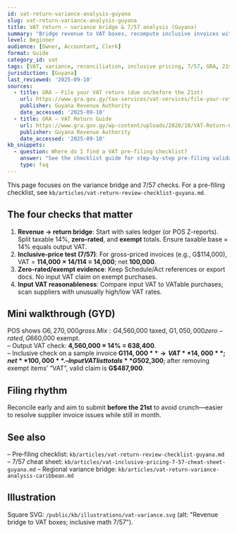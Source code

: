 ```yaml
---
id: vat-return-variance-analysis-guyana
slug: vat-return-variance-analysis-guyana
title: VAT return — variance bridge & 7/57 analysis (Guyana)
summary: "Bridge revenue to VAT boxes, recompute inclusive invoices with 14/114 (7/57), test zero-rated/exempt shares, and sanity-check input VAT before the 21st."
level: Beginner
audience: [Owner, Accountant, Clerk]
format: Guide
category_id: vat
tags: [VAT, variance, reconciliation, inclusive pricing, 7/57, GRA, 21st deadline]
jurisdiction: [Guyana]
last_reviewed: '2025-09-10'
sources:
  - title: GRA — File your VAT return (due on/before the 21st)
    url: https://www.gra.gov.gy/tax-services/vat-services/file-your-returns/
    publisher: Guyana Revenue Authority
    date_accessed: '2025-09-10'
  - title: GRA — VAT Return Guide
    url: https://www.gra.gov.gy/wp-content/uploads/2020/10/VAT-Return-Guide.pdf
    publisher: Guyana Revenue Authority
    date_accessed: '2025-09-10'
kb_snippets:
  - question: Where do I find a VAT pre-filing checklist?
    answer: "See the checklist guide for step-by-step pre-filing validation. This page focuses on the variance bridge and the 7/57 inclusive-price analysis."
    type: faq
---
```


This page focuses on the variance bridge and 7/57 checks. For a pre-filing checklist, see `kb/articles/vat-return-review-checklist-guyana.md`.

## The four checks that matter
1) **Revenue → return bridge**: Start with sales ledger (or POS Z-reports). Split taxable 14%, **zero-rated**, and **exempt** totals. Ensure taxable base × 14% equals output VAT.  
2) **Inclusive-price test (7/57)**: For gross-priced invoices (e.g., G$114,000), VAT = **114,000 × 14/114 = 14,000**; net **100,000**.  
3) **Zero-rated/exempt evidence**: Keep Schedule/Act references or export docs. No input VAT claim on exempt purchases.  
4) **Input VAT reasonableness**: Compare input VAT to VATable purchases; scan suppliers with unusually high/low VAT rates.

## Mini walkthrough (GYD)
POS shows G$6,270,000 gross. Mix: G$4,560,000 taxed, G$1,050,000 zero-rated, G$660,000 exempt.  
– Output VAT check: **4,560,000 × 14% = 638,400**.  
– Inclusive check on a sample invoice **G$114,000** → VAT **14,000**; net **100,000**.  
– Input VAT list totals **G$502,300**; after removing exempt items’ “VAT”, valid claim is **G$487,900**.

## Filing rhythm
Reconcile early and aim to submit **before the 21st** to avoid crunch—easier to resolve supplier invoice issues while still in month.

## See also
– Pre‑filing checklist: `kb/articles/vat-return-review-checklist-guyana.md`  
– 7/57 cheat sheet: `kb/articles/vat-inclusive-pricing-7-57-cheat-sheet-guyana.md`
– Regional variance bridge: `kb/articles/vat-return-variance-analysis-caribbean.md`

## Illustration
Square SVG: `/public/kb/illustrations/vat-variance.svg` (alt: "Revenue bridge to VAT boxes; inclusive math 7/57").
